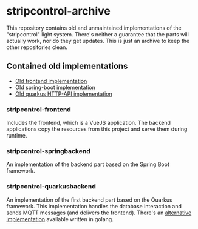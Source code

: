 # stripcontrol-archive
This repository contains old and unmaintained implementations of the "stripcontrol" light system.
There's neither a guarantee that the parts will actually work, nor do they get updates. This is just an archive to keep the other repositories clean.


## Contained old implementations
- [Old frontend implementation](stripcontrol-frontend/README.md)
- [Old spring-boot implementation](stripcontrol-springbackend/README.md)
- [Old quarkus HTTP-API implementation](stripcontrol-quarkusbackend/README.md)

### stripcontrol-frontend
Includes the frontend, which is a VueJS application. The backend applications copy the resources from this project and serve them during runtime.

### stripcontrol-springbackend
An implementation of the backend part based on the Spring Boot framework.

### stripcontrol-quarkusbackend
An implementation of the first backend part based on the Quarkus framework. This implementation handles the database interaction and sends MQTT messages (and delivers the frontend).
There's an [alternative implementation](https://github.com/pthum/stripcontrol-golang) available written in golang.
